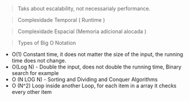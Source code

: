 >Taks about escalability, not necessarialy performance.

> Complexidade Temporal ( Runtime )

> Complexidade Espacial (Memoria adicional alocada )

> Types of Big O Notation
  - O(1) Constant time, it does not matter the size of the input, the running time does not change.
  - O(Log N) - Double the input, does not double the running time, Binary search for example
  - O (N LOG N) - Sorting and Dividing and Conquer Algorithms
  - O (N^2) Loop inside another Loop, for each item in a array it checks every other item